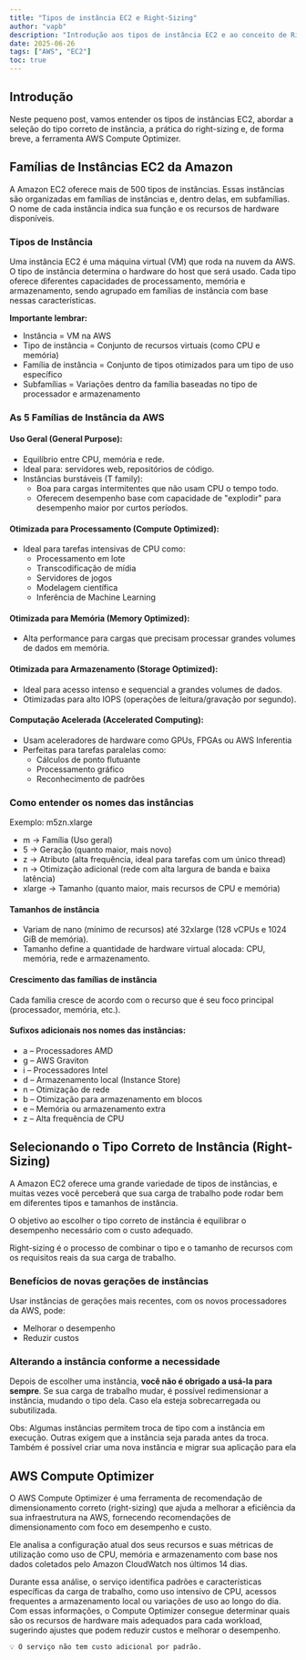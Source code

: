 ```yaml
---
title: "Tipos de instância EC2 e Right-Sizing"
author: "vapb"
description: "Introdução aos tipos de instância EC2 e ao conceito de Right-Sizing."
date: 2025-06-26
tags: ["AWS", "EC2"]
toc: true
---
```


## Introdução
Neste pequeno post, vamos entender os tipos de instâncias EC2, abordar a seleção do tipo correto de instância, a prática do right-sizing e, de forma breve, a ferramenta AWS Compute Optimizer.

## Famílias de Instâncias EC2 da Amazon
A Amazon EC2 oferece mais de 500 tipos de instâncias.
Essas instâncias são organizadas em famílias de instâncias e, dentro delas, em subfamílias.
O nome de cada instância indica sua função e os recursos de hardware disponíveis.

### Tipos de Instância
Uma instância EC2 é uma máquina virtual (VM) que roda na nuvem da AWS.
O tipo de instância determina o hardware do host que será usado. Cada tipo oferece diferentes capacidades de processamento, memória e armazenamento, sendo agrupado em famílias de instância com base nessas características.

**Importante lembrar:**
* Instância = VM na AWS
* Tipo de instância = Conjunto de recursos virtuais (como CPU e memória)
* Família de instância = Conjunto de tipos otimizados para um tipo de uso específico
* Subfamílias = Variações dentro da família baseadas no tipo de processador e armazenamento

### As 5 Famílias de Instância da AWS

#### Uso Geral (General Purpose):
* Equilíbrio entre CPU, memória e rede.
* Ideal para: servidores web, repositórios de código.
* Instâncias burstáveis (T family):
    * Boa para cargas intermitentes que não usam CPU o tempo todo.
    * Oferecem desempenho base com capacidade de "explodir" para desempenho maior por curtos períodos.

#### Otimizada para Processamento (Compute Optimized):
* Ideal para tarefas intensivas de CPU como:
    * Processamento em lote
    * Transcodificação de mídia
    * Servidores de jogos
    * Modelagem científica
    * Inferência de Machine Learning

#### Otimizada para Memória (Memory Optimized):
* Alta performance para cargas que precisam processar grandes volumes de dados em memória.

#### Otimizada para Armazenamento (Storage Optimized):
* Ideal para acesso intenso e sequencial a grandes volumes de dados.
* Otimizadas para alto IOPS (operações de leitura/gravação por segundo).

#### Computação Acelerada (Accelerated Computing):
* Usam aceleradores de hardware como GPUs, FPGAs ou AWS Inferentia
* Perfeitas para tarefas paralelas como:
    * Cálculos de ponto flutuante
    * Processamento gráfico
    * Reconhecimento de padrões

### Como entender os nomes das instâncias

Exemplo: m5zn.xlarge
* m → Família (Uso geral)
* 5 → Geração (quanto maior, mais novo)
* z → Atributo (alta frequência, ideal para tarefas com um único thread)
* n → Otimização adicional (rede com alta largura de banda e baixa latência)
* xlarge → Tamanho (quanto maior, mais recursos de CPU e memória)

#### Tamanhos de instância
* Variam de nano (mínimo de recursos) até 32xlarge (128 vCPUs e 1024 GiB de memória).
* Tamanho define a quantidade de hardware virtual alocada: CPU, memória, rede e armazenamento.

#### Crescimento das famílias de instância
Cada família cresce de acordo com o recurso que é seu foco principal (processador, memória, etc.).

#### Sufixos adicionais nos nomes das instâncias:
* a – Processadores AMD
* g – AWS Graviton
* i – Processadores Intel
* d – Armazenamento local (Instance Store)
* n – Otimização de rede
* b – Otimização para armazenamento em blocos
* e – Memória ou armazenamento extra
* z – Alta frequência de CPU

## Selecionando o Tipo Correto de Instância (Right-Sizing)
A Amazon EC2 oferece uma grande variedade de tipos de instâncias, e muitas vezes você perceberá que sua carga de trabalho pode rodar bem em diferentes tipos e tamanhos de instância.

O objetivo ao escolher o tipo correto de instância é equilibrar o desempenho necessário com o custo adequado.

Right-sizing é o processo de combinar o tipo e o tamanho de recursos com os requisitos reais da sua carga de trabalho.

### Benefícios de novas gerações de instâncias
Usar instâncias de gerações mais recentes, com os novos processadores da AWS, pode:
* Melhorar o desempenho
* Reduzir custos

### Alterando a instância conforme a necessidade
Depois de escolher uma instância, **você não é obrigado a usá-la para sempre**. Se sua carga de trabalho mudar, é possível redimensionar a instância, mudando o tipo dela. Caso ela esteja sobrecarregada ou subutilizada.

Obs: Algumas instâncias permitem troca de tipo com a instância em execução. Outras exigem que a instância seja parada antes da troca. Também é possível criar uma nova instância e migrar sua aplicação para ela


## AWS Compute Optimizer
O AWS Compute Optimizer é uma ferramenta de recomendação de dimensionamento correto (right-sizing) que ajuda a melhorar a eficiência da sua infraestrutura na AWS, fornecendo recomendações de dimensionamento com foco em desempenho e custo.

Ele analisa a configuração atual dos seus recursos e suas métricas de utilização como uso de CPU, memória e armazenamento com base nos dados coletados pelo Amazon CloudWatch nos últimos 14 dias.

Durante essa análise, o serviço identifica padrões e características específicas da carga de trabalho, como uso intensivo de CPU, acessos frequentes a armazenamento local ou variações de uso ao longo do dia. Com essas informações, o Compute Optimizer consegue determinar quais são os recursos de hardware mais adequados para cada workload, sugerindo ajustes que podem reduzir custos e melhorar o desempenho.

    💡 O serviço não tem custo adicional por padrão.